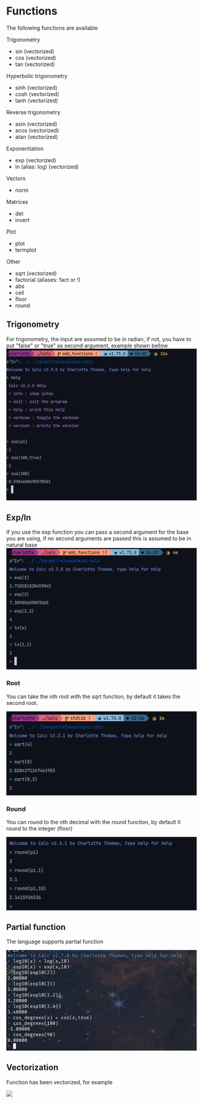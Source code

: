 # Functions

The following functions are available

Trigonometry
- sin (vectorized)
- cos (vectorized)
- tan (vectorized)

Hyperbolic trigonometry
- sinh (vectorized)  
- cosh (vectorized)
- tanh (vectorized)

Reverse trigonometry
- asin (vectorized)
- acos (vectorized)
- atan (vectorized)

Exponentiation
- exp (vectorized)
- ln (alias: log) (vectorized)

Vectors
- norm

Matrices
- det 
- invert

Plot
- plot
- termplot

Other
- sqrt (vectorized)
- factorial (aliases: fact or !)
- abs
- ceil
- floor
- round

## Trigonometry

For trigonometry, the input are assumed to be in radian, if not, you have to put "false" or "true" as second argument, example shown bellow
[![img.png](../assets/trigo.png)](../assets/trigo.png)

## Exp/ln

If you use the exp function you can pass a second argument for the base you are using, if no second arguments are passed this is assumed to be in natural base
[![img.png](../assets/expln.png)](../assets/expln.png)

### Root

You can take the nth root with the sqrt function, by default it takes the second root.

[![img.png](../assets/nth_root.png)](../assets/nth_root.png)

### Round

You can round to the nth decimal with the round function, by default it round to the integer (floor)

[![img.png](../assets/round.png)](../assets/round.png)

## Partial function

The language supports partial function

[![img.png](../assets/function.png)](../assets/function.png)

## Vectorization

Function has been vectorized, for example

[![](../assets/sqrt_vectorized.png)](../sqrt_vectorized.png)

